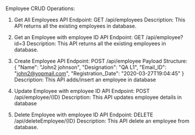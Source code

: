 Employee CRUD Operations:

1) Get All Employees
API Endpoint: GET /api/employees
Description: This API returns all the existing employees in database.

2) Get an Employee with employee ID
API Endpoint: GET /api/employee?id=3
Description: This API returns all the existing employees in database.

3) Create Employee
API Endpoint: POST /api/employee
Payload Structure: 
{
    "Name": "John2 johnson",
    "Designation": "QA L1",
    "Email_ID": "john2@yopmail.com",
    "Registration_Date": "2020-03-27T19:04:45"
}
Description: This API adds/insert an employee in database

2) Update Employee with employee ID
API Endpoint: POST /api/employee/{ID}
Description: This API updates employee details in database

2) Delete Employee with employee ID
API Endpoint: DELETE /api/deleteEmployee/{ID}
Description: This API delete an employee from database.


